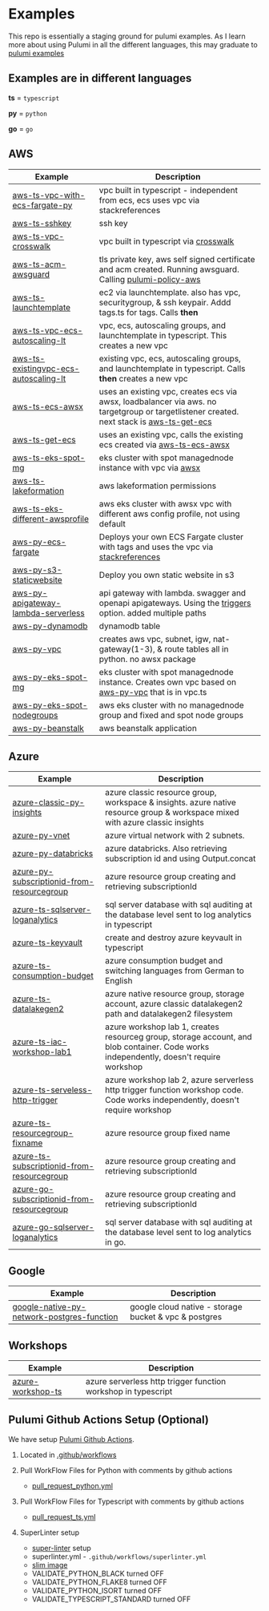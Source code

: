 # Examples

This repo is essentially a staging ground for pulumi examples. As I learn more about using Pulumi in all the different languages, this may graduate to [pulumi examples](https://github.com/pulumi/examples)

## Examples are in different languages

**ts** = `typescript`

**py** = `python`

**go** = `go`

## AWS
Example   | Description |
--------- | ----------- |
[aws-ts-vpc-with-ecs-fargate-py](aws-ts-vpc-with-ecs-fargate-py)| vpc built in typescript - independent from ecs, ecs uses vpc via stackreferences
[aws-ts-sshkey](aws-ts-sshkey)| ssh key
[aws-ts-vpc-crosswalk](aws-ts-vpc-crosswalk)| vpc built in typescript via [crosswalk](https://www.pulumi.com/docs/guides/crosswalk/aws/vpc/)
[aws-ts-acm-awsguard](aws-ts-acm-awsguard) | tls private key, aws self signed certificate and acm created. Running awsguard. Calling [pulumi-policy-aws](https://github.com/pulumi/pulumi-policy-aws)
[aws-ts-launchtemplate](aws-ts-launchtemplate) | ec2 via launchtemplate.  also has vpc, securitygroup, & ssh keypair. Addd tags.ts for tags. Calls **then**
[aws-ts-vpc-ecs-autoscaling-lt](aws-ts-vpc-ecs-autoscaling-lt)| vpc, ecs, autoscaling groups, and launchtemplate in typescript. This creates a new vpc
[aws-ts-existingvpc-ecs-autoscaling-lt](aws-ts-existingvpc-ecs-autoscaling-lt)| existing vpc, ecs, autoscaling groups, and launchtemplate in typescript. Calls **then** creates a new vpc
[aws-ts-ecs-awsx](aws-ts-ecs-awsx) | uses an existing vpc, creates ecs via awsx, loadbalancer via aws.  no targetgroup or targetlistener created.  next stack is [aws-ts-get-ecs](aws-ts-get-ecs)
[aws-ts-get-ecs](aws-ts-get-ecs)| uses an existing vpc, calls the existing ecs created via [aws-ts-ecs-awsx](aws-ts-ecs-awsx)
[aws-ts-eks-spot-mg](aws-ts-eks-spot-mg) | eks cluster with spot managednode instance with vpc via [awsx](https://www.pulumi.com/docs/reference/pkg/nodejs/pulumi/awsx/ec2/#custom-vpcs)
[aws-ts-lakeformation](aws-ts-lakeformation) | aws lakeformation permissions
[aws-ts-eks-different-awsprofile](aws-ts-eks-different-awsprofile) | aws eks cluster with awsx vpc with different aws config profile, not using default
[aws-py-ecs-fargate](aws-py-ecs-fargate)| Deploys your own ECS Fargate cluster with tags and uses the vpc via [stackreferences](https://www.pulumi.com/docs/intro/concepts/stack/#stackreferences)
[aws-py-s3-staticwebsite](aws-py-s3-staticwebsite) | Deploy you own static website in s3
[aws-py-apigateway-lambda-serverless](aws-py-apigateway-lambda-serverless)| api gateway with lambda. swagger and openapi apigateways.  Using the [triggers](https://www.pulumi.com/docs/reference/pkg/aws/apigateway/deployment/#triggers_python) option. added multiple paths
[aws-py-dynamodb](aws-py-dynamodb)| dynamodb table
[aws-py-vpc](aws-py-vpc) | creates aws vpc, subnet, igw, nat-gateway(1-3), & route tables all in python. no awsx package
[aws-py-eks-spot-mg](aws-py-eks-spot-mg) | eks cluster with spot managednode instance.  Creates own vpc based on [aws-py-vpc](aws-py-vpc) that is in vpc.ts
[aws-py-eks-spot-nodegroups](aws-py-eks-spot-nodegroups)| aws eks cluster with no managednode group and fixed and spot node groups
[aws-py-beanstalk](aws-py-beanstalk )| aws beanstalk application


## Azure
Example   | Description |
--------- | ----------- |
[azure-classic-py-insights](azure-classic-py-insights) | azure classic resource group, workspace & insights.  azure native resource group & workspace mixed with azure classic insights
[azure-py-vnet](azure-py-vnet)| azure virtual network with 2 subnets.
[azure-py-databricks](azure-py-databricks)| azure databricks.  Also retrieving subscription id and using Output.concat
[azure-py-subscriptionid-from-resourcegroup](azure-py-subscriptionid-from-resourcegroup) | azure resource group creating and retrieving subscriptionId
[azure-ts-sqlserver-loganalytics](azure-ts-sqlserver-loganalytics/) | sql server database with sql auditing at the database level sent to log analytics in typescript
[azure-ts-keyvault](azure-ts-keyvault) | create and destroy azure keyvault in typescript
[azure-ts-consumption-budget](azure-ts-consumption-budget) | azure consumption budget and switching languages from German to English
[azure-ts-datalakegen2](azure-ts-datalakegen2) | azure native resource group, storage account, azure classic datalakegen2 path and datalakegen2 filesystem
[azure-ts-iac-workshop-lab1](azure-ts-iac-workshop-lab1) | azure workshop lab 1, creates resourceg group, storage account, and blob container. Code works independently, doesn't require workshop
[azure-ts-serveless-http-trigger](azure-ts-serveless-http-trigger)| azure workshop lab 2, azure serverless http trigger function workshop code. Code works independently, doesn't require workshop
[azure-ts-resourcegroup-fixname](azure-ts-resourcegroup-fixname) | azure resource group fixed name
[azure-ts-subscriptionid-from-resourcegroup](azure-ts-subscriptionid-from-resourcegroup) | azure resource group creating and retrieving subscriptionId
[azure-go-subscriptionid-from-resourcegroup](azure-go-subscriptionid-from-resourcegroup) | azure resource group creating and retrieving subscriptionId
[azure-go-sqlserver-loganalytics](azure-go-sqlserver-loganalytics/) | sql server database with sql auditing at the database level sent to log analytics in go.

## Google
Example   | Description |
--------- | ----------- |
[google-native-py-network-postgres-function](google-native-py-network-postgres-function) | google cloud native - storage bucket & vpc & postgres

## Workshops
Example   | Description |
--------- | ----------- |
[azure-workshop-ts](azure-workshop-ts)| azure serverless http trigger function workshop in typescript

## Pulumi Github Actions Setup (Optional)
We have setup [Pulumi Github Actions](https://www.pulumi.com/docs/guides/continuous-delivery/github-actions/#pulumi-github-actions).

 1. Located in [.github/workflows](.github/workflows)

 1. Pull WorkFlow Files for Python with comments by github actions
    - [pull_request_python.yml](.github/workflows/pull_request_python.yml)

 1. Pull WorkFlow Files for Typescript with comments by github actions
    - [pull_request_ts.yml](.github/workflows/pull_request_typescript.yml)

 1. SuperLinter setup
    - [super-linter](https://github.com/github/super-linter) setup
    - superlinter.yml - `.github/workflows/superlinter.yml`
    - [slim image](https://github.com/github/super-linter#slim-image)
    - VALIDATE_PYTHON_BLACK turned OFF
    - VALIDATE_PYTHON_FLAKE8 turned OFF
    - VALIDATE_PYTHON_ISORT turned OFF
    - VALIDATE_TYPESCRIPT_STANDARD turned OFF